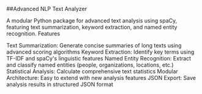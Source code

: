 ##Advanced NLP Text Analyzer

A modular Python package for advanced text analysis using spaCy, featuring text summarization, keyword extraction, and named entity recognition.
Features

Text Summarization: Generate concise summaries of long texts using advanced scoring algorithms
Keyword Extraction: Identify key terms using TF-IDF and spaCy's linguistic features
Named Entity Recognition: Extract and classify named entities (people, organizations, locations, etc.)
Statistical Analysis: Calculate comprehensive text statistics
Modular Architecture: Easy to extend with new analysis features
JSON Export: Save analysis results in structured JSON format